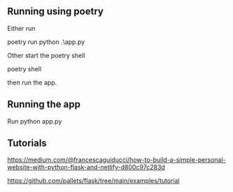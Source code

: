 

## Running using poetry

Either run 

poetry run python .\app.py

Other start the poetry shell

poetry shell 

then run the app. 

## Running the app

Run python app.py

## Tutorials

https://medium.com/@francescaguiducci/how-to-build-a-simple-personal-website-with-python-flask-and-netlify-d800c97c283d

https://github.com/pallets/flask/tree/main/examples/tutorial


